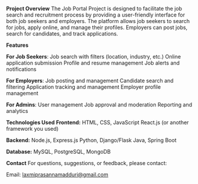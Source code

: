 **Project Overview**
The Job Portal Project is designed to facilitate the job search and recruitment process by providing a user-friendly interface for both job seekers and employers. The platform allows job seekers to search for jobs, apply online, and manage their profiles. Employers can post jobs, search for candidates, and track applications.

**Features**

**For Job Seekers**:
Job search with filters (location, industry, etc.)
Online application submission
Profile and resume management
Job alerts and notifications

**For Employers**:
Job posting and management
Candidate search and filtering
Application tracking and management
Employer profile management

**For Admins**:
User management
Job approval and moderation
Reporting and analytics

**Technologies Used**
**Frontend:**
HTML, CSS, JavaScript
React.js (or another framework you used)

**Backend:**
Node.js, Express.js
Python, Django/Flask
Java, Spring Boot

**Database:**
MySQL, PostgreSQL, MongoDB

**Contact**
For questions, suggestions, or feedback, please contact:

Email: laxmiprasannamadduri@gmail.com
